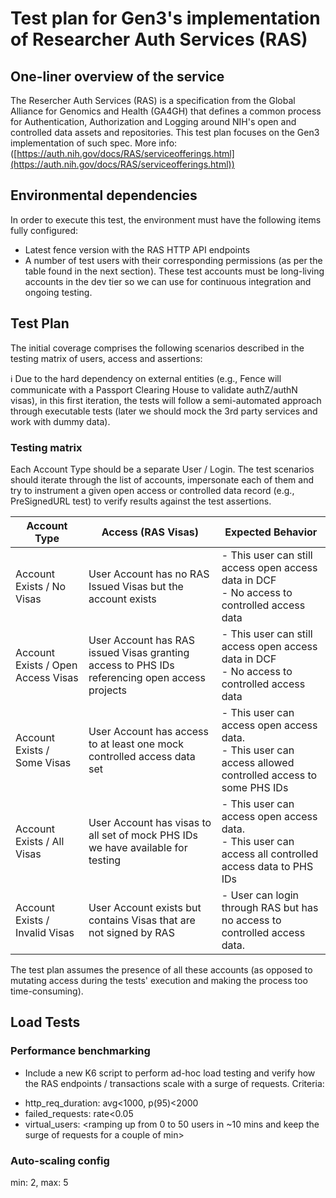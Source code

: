 # Test plan for Gen3's implementation of Researcher Auth Services (RAS)

## One-liner overview of the service
The Resercher Auth Services (RAS) is a specification from the Global Alliance for Genomics and Health (GA4GH) that defines a common process for Authentication, Authorization and Logging around NIH's open and controlled data assets and repositories. This test plan focuses on the Gen3 implementation of such spec.
More info:  ([https://auth.nih.gov/docs/RAS/serviceofferings.html](https://auth.nih.gov/docs/RAS/serviceofferings.html))

## Environmental dependencies
In order to execute this test, the environment must have the following items fully configured:
- Latest fence version with the RAS HTTP API endpoints
- A number of test users with their corresponding permissions (as per the table found in the next section). These test accounts must be long-living accounts in the dev tier so we can use for continuous integration and ongoing testing.

## Test Plan

The initial coverage comprises the following scenarios described in the testing matrix of users, access and assertions:

:information_source: Due to the hard dependency on external entities (e.g., Fence will communicate with a Passport Clearing House to validate authZ/authN visas), in this first iteration, the tests will follow a semi-automated approach through executable tests (later we should mock the 3rd party services and work with dummy data).

### Testing matrix

Each Account Type should be a separate User / Login.
The test scenarios should iterate through the list of accounts, impersonate each of them and try to instrument a given open access or controlled data record (e.g., PreSignedURL test) to verify results against the test assertions.

| Account Type                       | Access (RAS Visas)                                                                            | Expected Behavior                                                                                            |
| ---------------------------------- | --------------------------------------------------------------------------------------------- | ------------------------------------------------------------------------------------------------------------ |
| Account Exists / No Visas          | User Account has no RAS Issued Visas but the account exists                                   | - This user can still access open access data in DCF<br>- No access to controlled access data                |
| Account Exists / Open Access Visas | User Account has RAS issued Visas granting access to PHS IDs referencing open access projects | - This user can still access open access data in DCF<br>- No access to controlled access data                |
| Account Exists / Some Visas        | User Account has access to at least one mock controlled access data set                       | - This user can access open access data.<br>- This user can access allowed controlled access to some PHS IDs |
| Account Exists / All Visas         | User Account has visas to all set of mock PHS IDs we have available for testing               | - This user can access open access data.<br>- This user can access all controlled access data to PHS IDs     |
| Account Exists / Invalid Visas     | User Account exists but contains Visas that are not signed by RAS                             | - User can login through RAS but has no access to controlled access data.                                    |

The test plan assumes the presence of all these accounts (as opposed to mutating access during the tests' execution and making the process too time-consuming).

## Load Tests
### Performance benchmarking
- Include a new K6 script to perform ad-hoc load testing and verify how the RAS endpoints / transactions scale with a surge of requests. Criteria:
*   http_req_duration: avg<1000, p(95)<2000
*   failed_requests: rate<0.05
*   virtual_users: <ramping up from 0 to 50 users in ~10 mins and keep the surge of requests for a couple of min>
### Auto-scaling config
min: 2, max: 5


